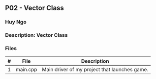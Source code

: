 ## P02 - Vector Class
### Huy Ngo
### Description: Vector Class

### Files

|   #   | File            | Description                                        |
| :---: | --------------- | -------------------------------------------------- |
|   1   | main.cpp        | Main driver of my project that launches game.     
